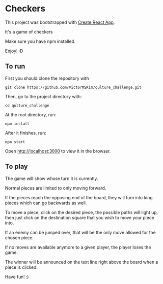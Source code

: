 # Checkers

This project was bootstrapped with [Create React App](https://github.com/facebook/create-react-app).

It's a game of checkers

Make sure you have npm installed.

Enjoy! :D

## To run

First you should clone the repository with 

```
git clone https://github.com/VictorMSKim/qulture_challenge.git
```

Then, go to the project directory with:

```
cd qulture_challenge
```

At the root directory, run:

```
npm install
```

After it finishes, run:

```
npm start
```

Open [http://localhost:3000](http://localhost:3000) to view it in the browser.

## To play

The game will show whose turn it is currently.

Normal pieces are limited to only moving forward.

If the pieces reach the opposing end of the board, they will turn into king pieces which can go backwards as well.

To move a piece, click on the desired piece, the possible paths will light up, then just click on the destination square that you wish to move your piece into.

If an enemy can be jumped over, that will be the only move allowed for the chosen piece.

If no moves are available anymore to a given player, the player loses the game. 

The winner will be announced on the text line right above the board when a piece is clicked.

Have fun! :)
